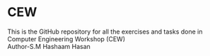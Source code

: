 # CEW
This is the GitHub repository for all the exercises and tasks done in Computer Engineering Workshop (CEW)
<br>
Author-S.M Hashaam Hasan
